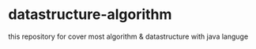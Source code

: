 # datastructure-algorithm
this repository for cover most algorithm &amp; datastructure with java languge
